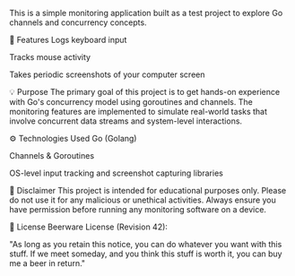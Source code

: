 This is a simple monitoring application built as a test project to explore Go channels and concurrency concepts.

📌 Features
Logs keyboard input

Tracks mouse activity

Takes periodic screenshots of your computer screen

💡 Purpose
The primary goal of this project is to get hands-on experience with Go's concurrency model using goroutines and channels. The monitoring features are implemented to simulate real-world tasks that involve concurrent data streams and system-level interactions.

⚙️ Technologies Used
Go (Golang)

Channels & Goroutines

OS-level input tracking and screenshot capturing libraries

🚧 Disclaimer
This project is intended for educational purposes only. Please do not use it for any malicious or unethical activities. Always ensure you have permission before running any monitoring software on a device.

🍻 License
Beerware License (Revision 42):

"As long as you retain this notice, you can do whatever you want with this stuff.
If we meet someday, and you think this stuff is worth it,
you can buy me a beer in return."
